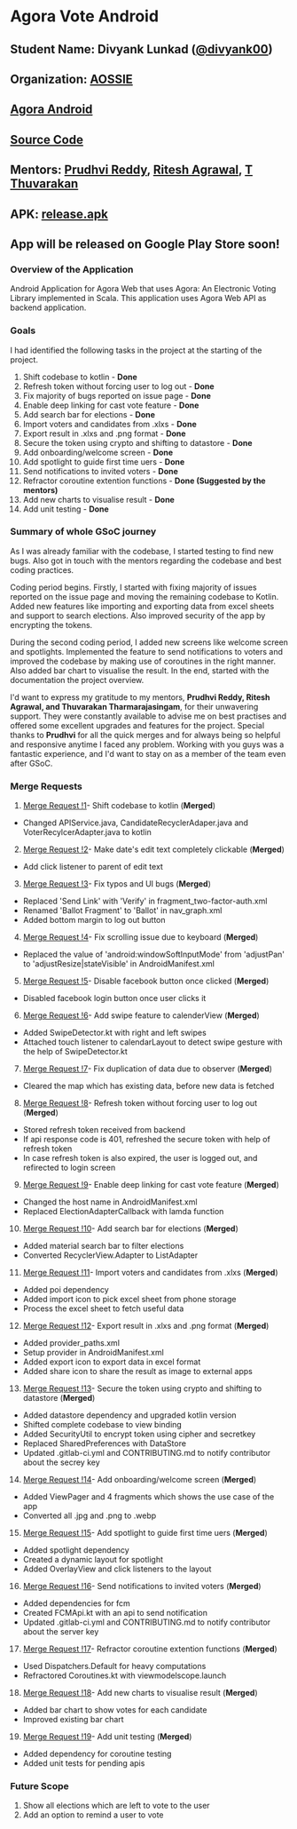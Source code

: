 # Agora Vote Android

## Student Name: Divyank Lunkad ([@divyank00](https://gitlab.com/divyank00))

## Organization: [AOSSIE](https://aossie.gitlab.io/)

## [Agora Android](https://gitlab.com/aossie/agora-android/)

## [Source Code](https://gitlab.com/aossie/agora-android/-/tree/gsoc-2021)

## Mentors: [Prudhvi Reddy](https://github.com/prudhvir3ddy), [Ritesh Agrawal](https://github.com/Ritesh-Ag), [T Thuvarakan](https://github.com/Thuva4)

## APK: [release.apk](https://drive.google.com/file/d/1Q9Cc902o5bR4XAwSKUHbp9Uz46HWKD4O/view?usp=sharing)
## App will be released on Google Play Store soon!

### Overview of the Application

Android Application for Agora Web that uses Agora: An Electronic Voting Library implemented in Scala. This application uses Agora Web API as backend application.


### Goals

I had identified the following tasks in the project at the starting of the project.

1. Shift codebase to kotlin - **Done**
2. Refresh token without forcing user to log out - **Done**
3. Fix majority of bugs reported on issue page - **Done**
4. Enable deep linking  for cast vote feature - **Done**
5. Add search bar for elections - **Done**
6. Import voters and candidates from .xlxs - **Done**
7. Export result in .xlxs and .png format - **Done**
8. Secure the token using crypto and shifting to datastore - **Done** 
9. Add onboarding/welcome screen - **Done** 
10. Add spotlight to guide first time uers - **Done**
11. Send notifications to invited voters - **Done**
12. Refractor coroutine extention functions - **Done (Suggested by the mentors)**
13. Add new charts to visualise result - **Done**
14. Add unit testing - **Done**


### Summary of whole GSoC journey

As I was already familiar with the codebase, I started testing to find new bugs. Also got in touch with the mentors regarding the codebase and best coding practices.

Coding period begins. Firstly, I started with fixing majority of issues reported on the issue page and moving the remaining codebase to Kotlin. Added new features like importing and exporting data from excel sheets and support to search elections. Also improved security of the app by encrypting the tokens.

During the second coding period, I added new screens like welcome screen and spotlights. Implemented the feature to send notifications to voters and improved the codebase by making use of coroutines in the right manner. Also added bar chart to visualise the result. In the end, started with the documentation the project overview.

I'd want to express my gratitude to my mentors, **Prudhvi Reddy, Ritesh Agrawal, and Thuvarakan Tharmarajasingam**, for their unwavering support. They were constantly available to advise me on best practises and offered some excellent upgrades and features for the project. Special thanks to **Prudhvi** for all the quick merges and for always being so helpful and responsive anytime I faced any problem. Working with you guys was a fantastic experience, and I'd want to stay on as a member of the team even after GSoC.


### Merge Requests 

1. [Merge Request !1](https://gitlab.com/aossie/agora-android/-/merge_requests/365)- Shift codebase to kotlin  (**Merged**)
* Changed APIService.java, CandidateRecyclerAdaper.java and VoterRecylcerAdapter.java to kotlin 

2. [Merge Request !2](https://gitlab.com/aossie/agora-android/-/merge_requests/366)- Make date's edit text completely clickable   (**Merged**)
* Add click listener to parent of edit text

3. [Merge Request !3](https://gitlab.com/aossie/agora-android/-/merge_requests/367)- Fix typos and UI bugs   (**Merged**)
* Replaced 'Send Link' with 'Verify' in fragment_two-factor-auth.xml
* Renamed 'Ballot Fragment' to 'Ballot' in nav_graph.xml
* Added bottom margin to log out button

4. [Merge Request !4](https://gitlab.com/aossie/agora-android/-/merge_requests/368)- Fix scrolling issue due to keyboard   (**Merged**)
* Replaced the value of 'android:windowSoftInputMode' from 'adjustPan' to 'adjustResize|stateVisible' in AndroidManifest.xml

5. [Merge Request !5](https://gitlab.com/aossie/agora-android/-/merge_requests/369)- Disable facebook button once clicked   (**Merged**)
* Disabled facebook login button once user clicks it

6. [Merge Request !6](https://gitlab.com/aossie/agora-android/-/merge_requests/370)- Add swipe feature to calenderView   (**Merged**)
* Added SwipeDetector.kt with right and left swipes
* Attached touch listener to calendarLayout to detect swipe gesture with the help of SwipeDetector.kt

7. [Merge Request !7](https://gitlab.com/aossie/agora-android/-/merge_requests/371)- Fix duplication of data due to observer   (**Merged**)
* Cleared the map which has existing data, before new data is fetched

8. [Merge Request !8](https://gitlab.com/aossie/agora-android/-/merge_requests/374)- Refresh token without forcing user to log out    (**Merged**)
* Stored refresh token received from backend
* If api response code is 401, refreshed the secure token with help of refresh token
* In case refresh token is also expired, the user is logged out, and refirected to login screen

9. [Merge Request !9](https://gitlab.com/aossie/agora-android/-/merge_requests/375)- Enable deep linking for cast vote feature   (**Merged**)
* Changed the host name in AndroidManifest.xml
* Replaced ElectionAdapterCallback with lamda function

10. [Merge Request !10](https://gitlab.com/aossie/agora-android/-/merge_requests/380)- Add search bar for elections   (**Merged**)
* Added material search bar to filter elections
* Converted RecyclerView.Adapter to ListAdapter

11. [Merge Request !11](https://gitlab.com/aossie/agora-android/-/merge_requests/381)- Import voters and candidates from .xlxs   (**Merged**)
* Added poi dependency
* Added import icon to pick excel sheet from phone storage
* Process the excel sheet to fetch useful data

12. [Merge Request !12](https://gitlab.com/aossie/agora-android/-/merge_requests/384)- Export result in .xlxs and .png format   (**Merged**)
* Added provider_paths.xml
* Setup provider in AndroidManifest.xml
* Added export icon to export data in excel format
* Added share icon to share the result as image to external apps

13. [Merge Request !13](https://gitlab.com/aossie/agora-android/-/merge_requests/385)- Secure the token using crypto and shifting to datastore   (**Merged**)
* Added datastore dependency and upgraded kotlin version
* Shifted complete codebase to view binding
* Added SecurityUtil to encrypt token using cipher and secretkey
* Replaced SharedPreferences with DataStore
* Updated .gitlab-ci.yml and CONTRIBUTING.md to notify contributor about the secrey key

14.  [Merge Request !14](https://gitlab.com/aossie/agora-android/-/merge_requests/389)- Add onboarding/welcome screen   (**Merged**)
* Added ViewPager and 4 fragments which shows the use case of the app 
* Converted all .jpg and .png to .webp

15. [Merge Request !15](https://gitlab.com/aossie/agora-android/-/merge_requests/393)- Add spotlight to guide first time uers   (**Merged**)
* Added spotlight dependency
* Created a dynamic layout for spotlight
* Added OverlayView and click listeners to the layout

16. [Merge Request !16](https://gitlab.com/aossie/agora-android/-/merge_requests/398)- Send notifications to invited voters   (**Merged**)
* Added dependencies for fcm
* Created FCMApi.kt with an api to send notification
* Updated .gitlab-ci.yml and CONTRIBUTING.md to notify contributor about the server key

17. [Merge Request !17](https://gitlab.com/aossie/agora-android/-/merge_requests/399)- Refractor coroutine extention functions   (**Merged**)
* Used Dispatchers.Default for heavy computations
* Refractored Coroutines.kt with viewmodelscope.launch

18. [Merge Request !18](https://gitlab.com/aossie/agora-android/-/merge_requests/403)- Add new charts to visualise result   (**Merged**)
* Added bar chart to show votes for each candidate
* Improved existing bar chart

19. [Merge Request !19](https://gitlab.com/aossie/agora-android/-/merge_requests/404)- Add unit testing   (**Merged**)
* Added dependency for coroutine testing
* Added unit tests for pending apis

### Future Scope
1. Show all elections which are left to vote to the user
2. Add an option to remind a user to vote